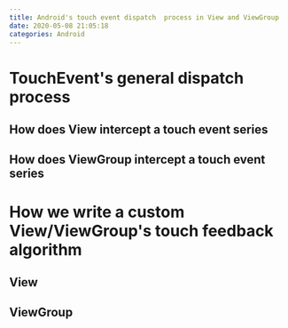 ```yaml
---
title: Android's touch event dispatch  process in View and ViewGroup
date: 2020-05-08 21:05:18
categories: Android
---
```


# TouchEvent's general dispatch process 

## How does View intercept a touch event series

## How does ViewGroup intercept a touch event series 

# How we write a custom View/ViewGroup's touch feedback algorithm

## View

## ViewGroup
